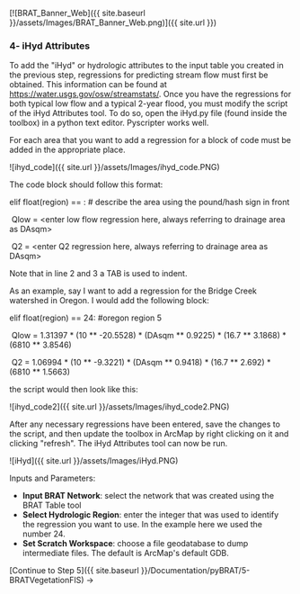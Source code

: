 [![BRAT_Banner_Web]({{ site.baseurl }}/assets/Images/BRAT_Banner_Web.png)]({{ site.url }})

### 4- iHyd Attributes

To add the "iHyd" or hydrologic attributes to the input table you created in the previous step, regressions for predicting stream flow must first be obtained.  This information can be found at https://water.usgs.gov/osw/streamstats/.  Once you have the regressions for both typical low flow and a typical 2-year flood, you must modify the script of the iHyd Attributes tool.  To do so, open the iHyd.py file (found inside the toolbox) in a python text editor.  Pyscripter works well.

For each area that you want to add a regression for a block of code must be added in the appropriate place.

![ihyd_code]({{ site.url }}/assets/Images/ihyd_code.PNG)

The code block should follow this format:

elif float(region) == <choose an integer>:  # describe the area using the pound/hash sign in front

​    Qlow = <enter low flow regression here, always referring to drainage area as DAsqm>

​    Q2 = <enter Q2 regression here, always referring to drainage area as DAsqm>

Note that in line 2 and 3 a TAB is used to indent.

As an example, say I want to add a regression for the Bridge Creek watershed in Oregon.  I would add the following block:

elif float(region) == 24: #oregon region 5

​    Qlow = 1.31397 * (10 ** -20.5528) * (DAsqm ** 0.9225) * (16.7 ** 3.1868) * (6810 ** 3.8546)

​    Q2 = 1.06994 * (10 ** -9.3221) * (DAsqm ** 0.9418) * (16.7 ** 2.692) * (6810 ** 1.5663) 

the script would then look like this:

![ihyd_code2]({{ site.url }}/assets/Images/ihyd_code2.PNG)

After any necessary regressions have been entered, save the changes to the script, and then update the toolbox in ArcMap by right clicking on it and clicking "refresh".  The iHyd Attributes tool can now be run.

![iHyd]({{ site.url }}/assets/Images/iHyd.PNG)

Inputs and Parameters:

- **Input BRAT Network**: select the network that was created using the BRAT Table tool
- **Select Hydrologic Region**:  enter the integer that was used to identify the regression you want to use.  In the example here we used the number 24.
- **Set Scratch Workspace**: choose a file geodatabase to dump intermediate files. The default is ArcMap's default GDB.

[Continue to Step 5]({{ site.baseurl }}/Documentation/pyBRAT/5-BRATVegetationFIS) ->

